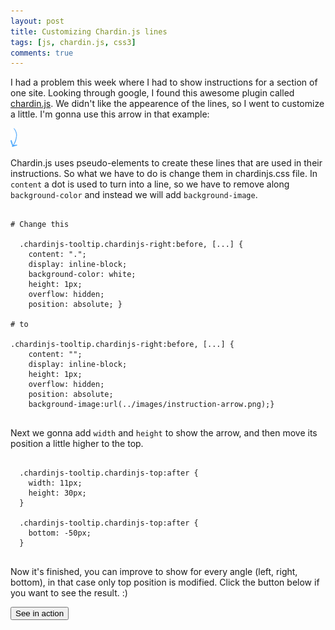 ```yaml
---
layout: post
title: Customizing Chardin.js lines
tags: [js, chardin.js, css3]
comments: true
---
```


<link href="/assets/css/chardinjs.css" rel="stylesheet">

I had a problem this week where I had to show instructions for a section of one site. Looking through google, I found this awesome plugin called [chardin.js](http://heelhook.github.io/chardin.js/).
We didn't like the appearence of the lines, so I went to customize a little. 
I'm gonna use this arrow in that example:

![Instruction arrow](/assets/images/instruction-arrow.png)

Chardin.js uses pseudo-elements to create these lines that are used in their instructions. So what we have to do is change them in chardinjs.css file. In `content` a dot is used to turn into a line, so we have to remove along `background-color` and instead we will add `background-image`.

<pre lang="html">
<code class="language-css">
# Change this

  .chardinjs-tooltip.chardinjs-right:before, [...] {
    content: ".";
    display: inline-block;
    background-color: white;
    height: 1px;
    overflow: hidden;
    position: absolute; }

# to

.chardinjs-tooltip.chardinjs-right:before, [...] {
    content: "";
    display: inline-block;
    height: 1px;
    overflow: hidden;
    position: absolute;
    background-image:url(../images/instruction-arrow.png);}
</code>
</pre>

Next we gonna add `width` and `height` to show the arrow, and then move its position a little higher to the top.

<pre lang="html">
<code class="language-css">
  .chardinjs-tooltip.chardinjs-top:after {
    width: 11px;
    height: 30px;
  }

  .chardinjs-tooltip.chardinjs-top:after {
    bottom: -50px;
  }
</code>
</pre>

Now it's finished, you can improve to show for every angle (left, right, bottom), in that case only top position is modified. Click the button below if you want to see the result. :)

<button data-intro="I love this plugin!" data-position="top" onclick="$(function() { $('body').chardinJs('start'); });"> See in action</button>

<script src="/assets/js/chardin.js" defer></script>